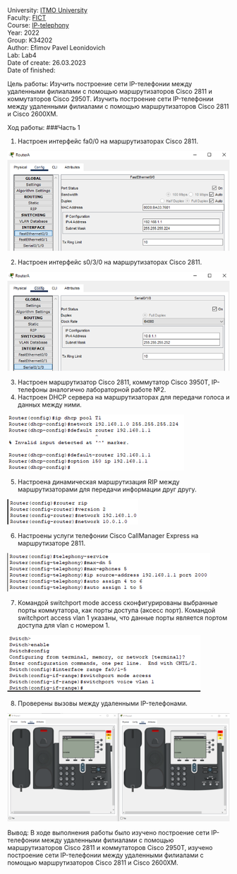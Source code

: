 University: [ITMO University](https://itmo.ru/ru/)  
Faculty: [FICT](https://fict.itmo.ru)  
Course: [IP-telephony](https://github.com/itmo-ict-faculty/ip-telephony)  
Year: 2022  
Group: K34202  
Author: Efimov Pavel Leonidovich  
Lab: Lab4  
Date of create: 26.03.2023  
Date of finished: 

Цель работы: Изучить построение сети IP-телефонии между удаленными филиалами с помощью маршрутизаторов Cisco 2811 и коммутаторов Cisco 2950Т. Изучить построение сети IP-телефонии между удаленными филиалами с помощью маршрутизаторов Cisco 2811 и Cisco 2600XM.

Ход работы:
###Часть 1
1. Настроен интерфейс fa0/0 на маршрутизаторах Cisco 2811.

![img.png](img.png)

2. Настроен интерфейс s0/3/0 на маршрутизаторах Cisco 2811.

![img_1.png](img_1.png)

3. Настроен маршрутизатор Cisco 2811, коммутатор Cisco 3950Т, IP-телефоны аналогично лабораторной работе №2.
4. Настроен DHCP сервера на маршрутизаторах для передачи голоса и данных между ними.

![img_2.png](img_2.png)

5. Настроена динамическая маршрутизация RIP между маршрутизаторами для передачи информации друг другу.

![img_3.png](img_3.png)

6. Настроены услуги телефонии Cisco CallManager Express на маршрутизаторе 2811.

![img_4.png](img_4.png)

7. Командой switchport mode access сконфигурированы выбранные порты коммутатора, как порты доступа (аксесс порт). Командой switchport access vlan 1 указаны, что данные порты является портом доступа для vlan с номером 1.

![img_5.png](img_5.png)

8. Проверены вызовы между удаленными IP-телефонами.

![img_6.png](img_6.png)

Вывод:
В ходе выполнения работы было изучено построение сети IP-телефонии между удаленными филиалами с помощью маршрутизаторов Cisco 2811 и коммутаторов Cisco 2950Т, изучено построение сети IP-телефонии между удаленными филиалами с помощью маршрутизаторов Cisco 2811 и Cisco 2600XM.